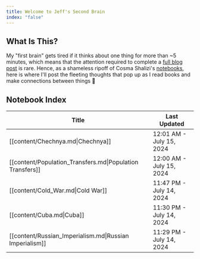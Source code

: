 ```yaml
---
title: Welcome to Jeff's Second Brain
index: "false"
---
```

## What Is This?

My "first brain" gets tired if it thinks about one thing for more than ~5 minutes, which means that the attention required to complete a [full blog post](https://jjacobs.me/blog) is rare. Hence, as a shameless ripoff of Cosma Shalizi's [notebooks](http://bactra.org/notebooks/), here is where I'll post the fleeting thoughts that pop up as I read books and make connections between things 🙈

## Notebook Index

<!-- QueryToSerialize: TABLE WITHOUT ID link(file.link, choice(title, title, file.aliases[0])) AS "Title", file.mtime AS "Last Updated" FROM "content" WHERE index = "true" SORT file.mtime DESC -->
<!-- SerializedQuery: TABLE WITHOUT ID link(file.link, choice(title, title, file.aliases[0])) AS "Title", file.mtime AS "Last Updated" FROM "content" WHERE index = "true" SORT file.mtime DESC -->

| Title                                                     | Last Updated             |
| --------------------------------------------------------- | ------------------------ |
| [[content/Chechnya.md\|Chechnya]]                         | 12:01 AM - July 15, 2024 |
| [[content/Population_Transfers.md\|Population Transfers]] | 12:00 AM - July 15, 2024 |
| [[content/Cold_War.md\|Cold War]]                         | 11:47 PM - July 14, 2024 |
| [[content/Cuba.md\|Cuba]]                                 | 11:30 PM - July 14, 2024 |
| [[content/Russian_Imperialism.md\|Russian Imperialism]]   | 11:29 PM - July 14, 2024 |
<!-- SerializedQuery END -->
